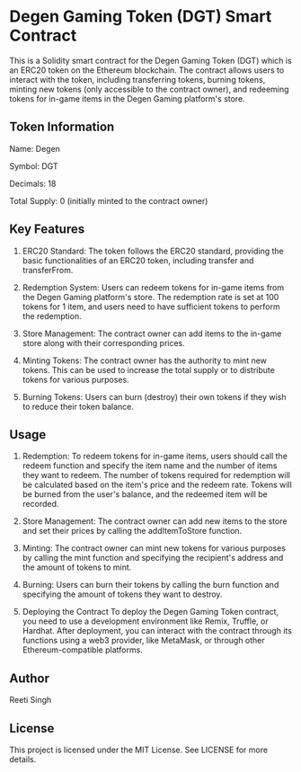 # Degen Gaming Token (DGT) Smart Contract

This is a Solidity smart contract for the Degen Gaming Token (DGT) which is an ERC20 token on the Ethereum blockchain. The contract allows users to interact with the token, including transferring tokens, burning tokens, minting new tokens (only accessible to the contract owner), and redeeming tokens for in-game items in the Degen Gaming platform's store.

## Token Information

Name: Degen 

Symbol: DGT

Decimals: 18

Total Supply: 0 (initially minted to the contract owner)


## Key Features

1. ERC20 Standard: The token follows the ERC20 standard, providing the basic functionalities of an ERC20 token, including transfer and transferFrom.

2. Redemption System: Users can redeem tokens for in-game items from the Degen Gaming platform's store. The redemption rate is set at 100 tokens for 1 item, and users need to have sufficient tokens to perform the redemption.

3. Store Management: The contract owner can add items to the in-game store along with their corresponding prices.

4. Minting Tokens: The contract owner has the authority to mint new tokens. This can be used to increase the total supply or to distribute tokens for various purposes.

5. Burning Tokens: Users can burn (destroy) their own tokens if they wish to reduce their token balance.


## Usage

1. Redemption: To redeem tokens for in-game items, users should call the redeem function and specify the item name and the number of items they want to redeem. The number of tokens required for redemption will be calculated based on the item's price and the redeem rate. Tokens will be burned from the user's balance, and the redeemed item will be recorded.

2. Store Management: The contract owner can add new items to the store and set their prices by calling the addItemToStore function.

3. Minting: The contract owner can mint new tokens for various purposes by calling the mint function and specifying the recipient's address and the amount of tokens to mint.

4. Burning: Users can burn their tokens by calling the burn function and specifying the amount of tokens they want to destroy.

5. Deploying the Contract
To deploy the Degen Gaming Token contract, you need to use a development environment like Remix, Truffle, or Hardhat. After deployment, you can interact with the contract through its functions using a web3 provider, like MetaMask, or through other Ethereum-compatible platforms.

## Author

Reeti Singh


## License
This project is licensed under the MIT License. See LICENSE for more details.
